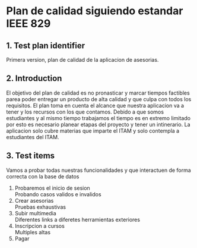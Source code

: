 # Plan de calidad siguiendo estandar IEEE 829
## 1. Test plan identifier
  Primera version, plan de calidad de la aplicacion de asesorias. 
## 2. Introduction
El objetivo del plan de calidad es no pronasticar y marcar tiempos factibles parea poder entregar un producto de alta calidad y que culpa con todos los requisitos. El plan toma en cuenta el alcance que nuestra aplicacion va a tener y los recursos con los que contamos. Debido a que somos estudiantes y al mismo tiempo trabajamos el tiempo es en extremo limitado por esto es necesario planear etapas del proyecto y tener un intinerario. La aplicacion solo cubre materias que imparte el ITAM y solo contempla a estudiantes del ITAM.
## 3. Test items
Vamos a probar todas nuestras funcionalidades y que interactuen de forma correcta con la base de datos <br />
<ol>
  <li>Probaremos el inicio de sesion</li>
  Probando casos validos e invalidos
  <li>Crear asesorias</li>
  Pruebas exhaustivas
  <li>Subir multimedia</li>
  Diferentes links a diferetes herramientas exteriores
  <li>Inscripcion a cursos</li>
  Multiples altas
  <li>Pagar</li>
</ol>
  



